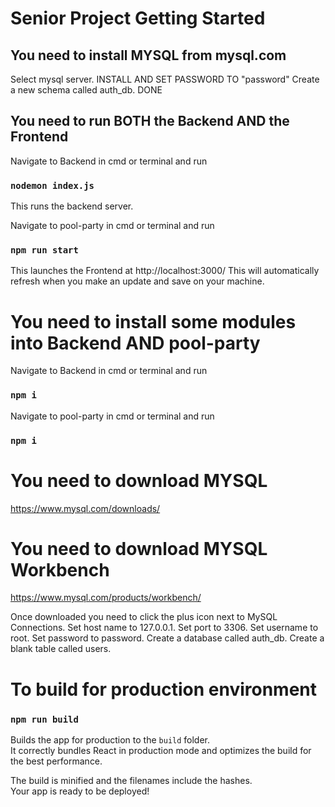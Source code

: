 # Senior Project Getting Started
## You need to install MYSQL from mysql.com
Select mysql server. INSTALL AND SET PASSWORD TO "password"
Create a new schema called auth_db.
DONE

## You need to run BOTH the Backend AND the Frontend

Navigate to Backend in cmd or terminal and run

### `nodemon index.js`

This runs the backend server.

Navigate to pool-party in cmd or terminal and run

### `npm run start`

This launches the Frontend at http://localhost:3000/
This will automatically refresh when you make an update and save on your machine.

# You need to install some modules into Backend AND pool-party

Navigate to Backend in cmd or terminal and run

### `npm i`

Navigate to pool-party in cmd or terminal and run

### `npm i`

# You need to download MYSQL
https://www.mysql.com/downloads/

# You need to download MYSQL Workbench
https://www.mysql.com/products/workbench/

Once downloaded you need to click the plus icon next to MySQL Connections. Set host name to 127.0.0.1. Set port to 3306. Set username to root. Set password to password. Create a database called auth_db. Create a blank table called users.

# To build for production environment

### `npm run build`

Builds the app for production to the `build` folder.\
It correctly bundles React in production mode and optimizes the build for the best performance.

The build is minified and the filenames include the hashes.\
Your app is ready to be deployed!
